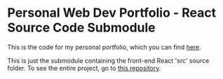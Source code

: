 # Personal Web Dev Portfolio - React Source Code Submodule

This is the code for my personal portfolio, which you can find [here](https://www.sunkenworld.com/).

This is just the submodule containing the front-end React 'src' source folder. To see the entire project, go to [this repository](https://github.com/mackenziewritescode/portfolio).
